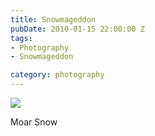 ```yaml
---
title: Snowmageddon
pubDate: 2010-01-15 22:00:00 Z
tags:
- Photography
- Snowmageddon

category: photography
---
```

<img src='/images/snowmagedon.jpg' >

<!--more-->

Moar Snow


